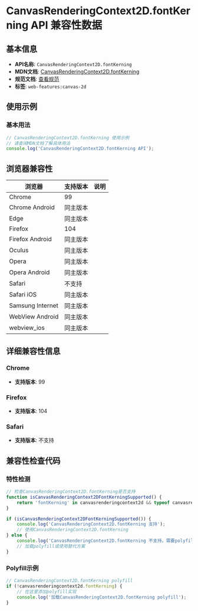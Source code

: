 # CanvasRenderingContext2D.fontKerning API 兼容性数据

## 基本信息

- **API名称**: `CanvasRenderingContext2D.fontKerning`
- **MDN文档**: [CanvasRenderingContext2D.fontKerning](https://developer.mozilla.org/docs/Web/API/CanvasRenderingContext2D/fontKerning)
- **规范文档**: [查看规范](https://html.spec.whatwg.org/multipage/canvas.html#dom-context-2d-fontkerning)
- **标签**: `web-features:canvas-2d`

## 使用示例

### 基本用法

```javascript
// CanvasRenderingContext2D.fontKerning 使用示例
// 请查阅MDN文档了解具体用法
console.log('CanvasRenderingContext2D.fontKerning API');
```

## 浏览器兼容性

| 浏览器 | 支持版本 | 说明 |
|--------|----------|------|
| Chrome | 99 |  |
| Chrome Android | 同主版本 |  |
| Edge | 同主版本 |  |
| Firefox | 104 |  |
| Firefox Android | 同主版本 |  |
| Oculus | 同主版本 |  |
| Opera | 同主版本 |  |
| Opera Android | 同主版本 |  |
| Safari | 不支持 |  |
| Safari iOS | 同主版本 |  |
| Samsung Internet | 同主版本 |  |
| WebView Android | 同主版本 |  |
| webview_ios | 同主版本 |  |

## 详细兼容性信息

### Chrome

- **支持版本**: 99

### Firefox

- **支持版本**: 104

### Safari

- **支持版本**: 不支持

## 兼容性检查代码

### 特性检测

```javascript
// 检查CanvasRenderingContext2D.fontKerning是否支持
function isCanvasRenderingContext2DFontKerningSupported() {
    return 'fontKerning' in canvasrenderingcontext2d && typeof canvasrenderingcontext2d.fontKerning === 'function';
}

if (isCanvasRenderingContext2DFontKerningSupported()) {
    console.log('CanvasRenderingContext2D.fontKerning 支持');
    // 使用CanvasRenderingContext2D.fontKerning
} else {
    console.log('CanvasRenderingContext2D.fontKerning 不支持，需要polyfill');
    // 加载polyfill或使用替代方案
}
```

### Polyfill示例

```javascript
// CanvasRenderingContext2D.fontKerning polyfill
if (!canvasrenderingcontext2d.fontKerning) {
    // 在这里添加polyfill实现
    console.log('加载CanvasRenderingContext2D.fontKerning polyfill');
}
```


